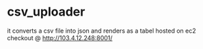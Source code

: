 # csv_uploader

it converts a csv file into json and renders as a tabel 
hosted on ec2 checkout @ http://103.4.12.248:8001/
